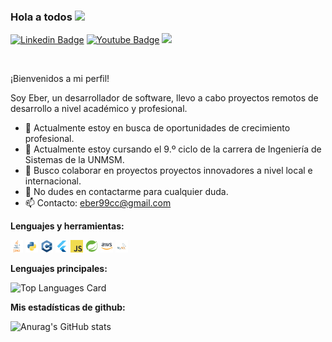 ### Hola a todos <img src="https://media.giphy.com/media/hvRJCLFzcasrR4ia7z/giphy.gif" width="25px">


[![Linkedin Badge](https://img.shields.io/badge/-ebercalderon-blue?style=flat-square&logo=Linkedin&logoColor=white&link=https://www.linkedin.com/in/eber-calderon-unmsm/)](https://www.linkedin.com/in/eber-calderon-unmsm/)
[![Youtube Badge](https://img.shields.io/badge/-ebercalderon-darkred?style=flat-square&logo=youtube&logoColor=white&link=https://www.youtube.com/channel/UCCG2XW-fA-YJG6PbmbUd8vQ)](https://www.youtube.com/channel/UCCG2XW-fA-YJG6PbmbUd8vQ)
![](https://visitor-badge.glitch.me/badge?page_id=ebercalderon=ebercalderon)

<br />

<p>¡Bienvenidos a mi perfil!</p>
<p>Soy Eber, un desarrollador de software, llevo a cabo proyectos remotos de desarrollo a nivel académico y profesional.</p>

- 🔭 Actualmente estoy en busca de oportunidades de crecimiento profesional.
- 🌱 Actualmente estoy cursando el 9.º ciclo de la carrera de Ingeniería de Sistemas de la UNMSM.
- 👯 Busco colaborar en proyectos proyectos innovadores a nivel local e internacional.
- 💬 No dudes en contactarme para cualquier duda.
- 📫 Contacto: <a href="mailto:eber99cc@gmail.com">eber99cc@gmail.com</a> 

**Lenguajes y herramientas:**

<code><img height="20" src="https://raw.githubusercontent.com/github/explore/main/topics/java/java.png"></code>
<code><img height="20" src="https://raw.githubusercontent.com/github/explore/main/topics/python/python.png"></code>
<code><img height="20" src="https://raw.githubusercontent.com/github/explore/main/topics/cpp/cpp.png"></code>
<code><img height="20" src="https://raw.githubusercontent.com/github/explore/main/topics/flutter/flutter.png"></code>
<code><img height="20" src="https://raw.githubusercontent.com/github/explore/main/topics/javascript/javascript.png"></code>
<code><img height="20" src="https://raw.githubusercontent.com/github/explore/main/topics/spring/spring.png"></code>
<code><img height="20" src="https://raw.githubusercontent.com/github/explore/main/topics/aws/aws.png"></code>
<code><img height="20" src="https://raw.githubusercontent.com/github/explore/main/topics/mysql/mysql.png"></code>

**Lenguajes principales:**

![Top Languages Card](https://github-readme-stats.vercel.app/api/top-langs/?username=ebercalderon&layout=compact&theme=gotham&count_private=true&locale=es)

**Mis estadísticas de github:**

![Anurag's GitHub stats](https://github-readme-stats.vercel.app/api?username=ebercalderon&count_private=true&theme=gotham&show_icons=true&locale=es)


